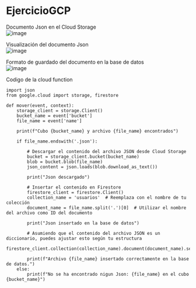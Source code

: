 # EjercicioGCP

Documento Json en el Cloud Storage  
![image](https://github.com/cristianolaya1/EjercicioGCP/assets/145338030/7d9bade2-b20e-4b3f-9ac0-8d4de33ab6df)

Visualización del documento Json  
![image](https://github.com/cristianolaya1/EjercicioGCP/assets/145338030/70a273e2-120e-468a-97bf-c750e0c429f0)

Formato de guardado del documento en la base de datos  
![image](https://github.com/cristianolaya1/EjercicioGCP/assets/145338030/f0b3df98-beec-4cc1-8261-2d29447ef733)


Codigo de la cloud function
```
import json
from google.cloud import storage, firestore

def mover(event, context):
    storage_client = storage.Client()
    bucket_name = event['bucket']
    file_name = event['name']

    print(f"Cubo {bucket_name} y archivo {file_name} encontrados")

    if file_name.endswith('.json'):

        # Descargar el contenido del archivo JSON desde Cloud Storage
        bucket = storage_client.bucket(bucket_name)
        blob = bucket.blob(file_name)
        json_content = json.loads(blob.download_as_text())

        print("Json descargado")

        # Insertar el contenido en Firestore
        firestore_client = firestore.Client()
        collection_name = 'usuarios'  # Reemplaza con el nombre de tu colección
        document_name = file_name.split('.')[0]  # Utilizar el nombre del archivo como ID del documento

        print("Json insertado en la base de datos")

        # Asumiendo que el contenido del archivo JSON es un diccionario, puedes ajustar esto según tu estructura
        firestore_client.collection(collection_name).document(document_name).set(json_content)

        print(f"Archivo {file_name} insertado correctamente en la base de datos.")
    else:
        print(f"No se ha encontrado nigun Json: {file_name} en el cubo {bucket_name}")

```
